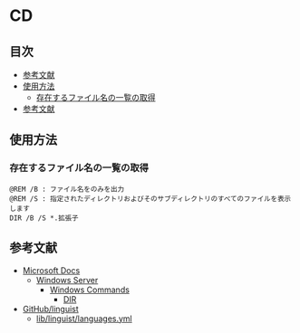 # CD #

## 目次 ##

* [参考文献](#参考文献)
* [使用方法](#使用方法)
  * [存在するファイル名の一覧の取得](#存在するファイル名の一覧の取得)
* [参考文献](#参考文献)

## 使用方法 ##

### 存在するファイル名の一覧の取得 ###

```Batchfile
@REM /B : ファイル名をのみを出力
@REM /S : 指定されたディレクトリおよびそのサブディレクトリのすべてのファイルを表示します
DIR /B /S *.拡張子
```

## 参考文献 ##

* [Microsoft Docs](https://docs.microsoft.com/ja-jp/)
  * [Windows Server](https://docs.microsoft.com/ja-jp/windows-server/)
    * [Windows Commands](https://docs.microsoft.com/ja-jp/windows-server/administration/windows-commands/windows-commands)
      * [DIR](https://docs.microsoft.com/ja-jp/windows-server/administration/windows-commands/dir)
* [GitHub/linguist](https://github.com/github/linguist)
  * [lib/linguist/languages.yml](https://github.com/github/linguist/blob/master/lib/linguist/languages.yml)